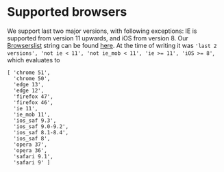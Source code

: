 # Supported browsers

We support last two major versions, with following exceptions: IE is supported from version 11 upwards, and iOS from version 8. Our [Browserslist](https://github.com/ai/browserslist) string can be found [here](https://github.com/sharetribe/sharetribe/blob/master/client/webpack.client.base.config.js#L65). At the time of writing it was `'last 2 versions', 'not ie < 11', 'not ie_mob < 11', 'ie >= 11', 'iOS >= 8'`, which evaluates to

```
[ 'chrome 51',
  'chrome 50',
  'edge 13',
  'edge 12',
  'firefox 47',
  'firefox 46',
  'ie 11',
  'ie_mob 11',
  'ios_saf 9.3',
  'ios_saf 9.0-9.2',
  'ios_saf 8.1-8.4',
  'ios_saf 8',
  'opera 37',
  'opera 36',
  'safari 9.1',
  'safari 9' ]
```
